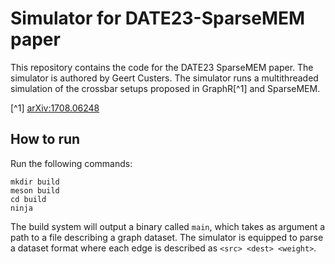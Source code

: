# Simulator for DATE23-SparseMEM paper

This repository contains the code for the DATE23 SparseMEM paper. The simulator
is authored by Geert Custers. The simulator runs a multithreaded simulation of
the crossbar setups proposed in GraphR[^1] and SparseMEM.

[^1] [arXiv:1708.06248](https://arxiv.org/abs/1708.06248)

## How to run

Run the following commands:

```
mkdir build
meson build
cd build
ninja
```

The build system will output a binary called ``main``, which takes as argument a
path to a file describing a graph dataset. The simulator is equipped to parse a
dataset format where each edge is described as ``<src> <dest> <weight>``.
